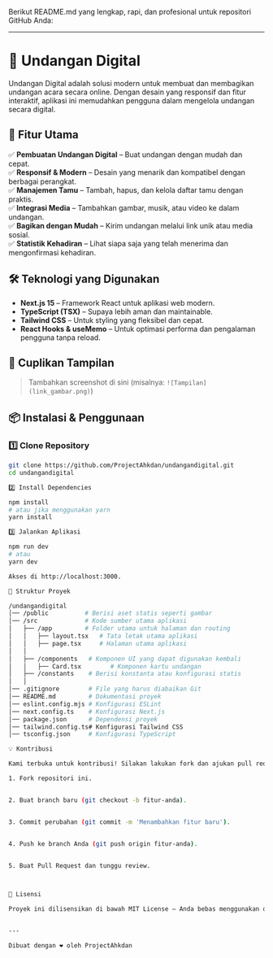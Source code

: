 Berikut README.md yang lengkap, rapi, dan profesional untuk repositori GitHub Anda:


---

# 📜 Undangan Digital

Undangan Digital adalah solusi modern untuk membuat dan membagikan undangan acara secara online. Dengan desain yang responsif dan fitur interaktif, aplikasi ini memudahkan pengguna dalam mengelola undangan secara digital.

## 🚀 Fitur Utama

✅ **Pembuatan Undangan Digital** – Buat undangan dengan mudah dan cepat.  
✅ **Responsif & Modern** – Desain yang menarik dan kompatibel dengan berbagai perangkat.  
✅ **Manajemen Tamu** – Tambah, hapus, dan kelola daftar tamu dengan praktis.  
✅ **Integrasi Media** – Tambahkan gambar, musik, atau video ke dalam undangan.  
✅ **Bagikan dengan Mudah** – Kirim undangan melalui link unik atau media sosial.  
✅ **Statistik Kehadiran** – Lihat siapa saja yang telah menerima dan mengonfirmasi kehadiran.  

## 🛠️ Teknologi yang Digunakan

- **Next.js 15** – Framework React untuk aplikasi web modern.  
- **TypeScript (TSX)** – Supaya lebih aman dan maintainable.  
- **Tailwind CSS** – Untuk styling yang fleksibel dan cepat.  
- **React Hooks & useMemo** – Untuk optimasi performa dan pengalaman pengguna tanpa reload.  

## 📸 Cuplikan Tampilan

> Tambahkan screenshot di sini (misalnya: `![Tampilan](link_gambar.png)`)

## 📦 Instalasi & Penggunaan

### 1️⃣ Clone Repository
```bash
git clone https://github.com/ProjectAhkdan/undangandigital.git
cd undangandigital

2️⃣ Install Dependencies

npm install
# atau jika menggunakan yarn
yarn install

3️⃣ Jalankan Aplikasi

npm run dev
# atau
yarn dev

Akses di http://localhost:3000.

📜 Struktur Proyek

/undangandigital
│── /public          # Berisi aset statis seperti gambar
│── /src             # Kode sumber utama aplikasi
│   ├── /app         # Folder utama untuk halaman dan routing
│   │   ├── layout.tsx   # Tata letak utama aplikasi
│   │   ├── page.tsx     # Halaman utama aplikasi
│   │
│   ├── /components   # Komponen UI yang dapat digunakan kembali
│   │   ├── Card.tsx        # Komponen kartu undangan
│   ├── /constants    # Berisi konstanta atau konfigurasi statis
│   │
│── .gitignore        # File yang harus diabaikan Git
│── README.md         # Dokumentasi proyek
│── eslint.config.mjs # Konfigurasi ESLint
│── next.config.ts    # Konfigurasi Next.js
│── package.json      # Dependensi proyek
│── tailwind.config.ts# Konfigurasi Tailwind CSS
│── tsconfig.json     # Konfigurasi TypeScript

💡 Kontribusi

Kami terbuka untuk kontribusi! Silakan lakukan fork dan ajukan pull request jika ingin berkontribusi.

1. Fork repositori ini.


2. Buat branch baru (git checkout -b fitur-anda).


3. Commit perubahan (git commit -m 'Menambahkan fitur baru').


4. Push ke branch Anda (git push origin fitur-anda).


5. Buat Pull Request dan tunggu review.



📄 Lisensi

Proyek ini dilisensikan di bawah MIT License – Anda bebas menggunakan dan mengembangkan proyek ini.


---

Dibuat dengan ❤️ oleh ProjectAhkdan


